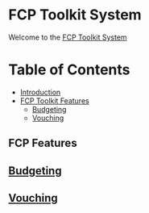 # FCP Toolkit System

Welcome to the [FCP Toolkit System](https://compassion-africa.org)

# Table of Contents

- [Introduction](#example)
- [FCP Toolkit Features](#fcp-features)
  - [Budgeting](#Budgeting)
  - [Vouching](#Vouching)


## FCP Features
## [Budgeting](/toolkit/budgeting)
## [Vouching](/docs/toolkit/vouching)

